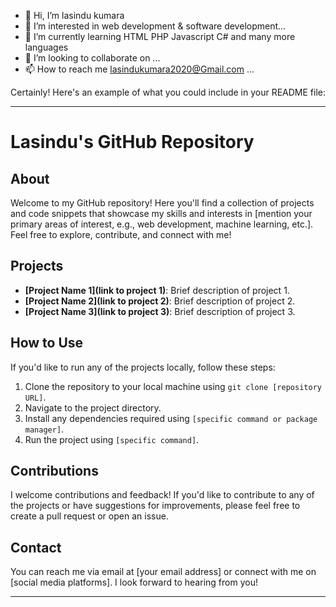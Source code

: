- 👋 Hi, I’m lasindu kumara
- 👀 I’m interested in web development & software development...
- 🌱 I’m currently learning HTML PHP Javascript C# and many more languages 
- 💞️ I’m looking to collaborate on ...
- 📫 How to reach me lasindukumara2020@Gmail.com ...



Certainly! Here's an example of what you could include in your README file:

---

# Lasindu's GitHub Repository

## About
Welcome to my GitHub repository! Here you'll find a collection of projects and code snippets that showcase my skills and interests in [mention your primary areas of interest, e.g., web development, machine learning, etc.]. Feel free to explore, contribute, and connect with me!

## Projects
- **[Project Name 1](link to project 1)**: Brief description of project 1.
- **[Project Name 2](link to project 2)**: Brief description of project 2.
- **[Project Name 3](link to project 3)**: Brief description of project 3.

## How to Use
If you'd like to run any of the projects locally, follow these steps:
1. Clone the repository to your local machine using `git clone [repository URL]`.
2. Navigate to the project directory.
3. Install any dependencies required using `[specific command or package manager]`.
4. Run the project using `[specific command]`.

## Contributions
I welcome contributions and feedback! If you'd like to contribute to any of the projects or have suggestions for improvements, please feel free to create a pull request or open an issue.

## Contact
You can reach me via email at [your email address] or connect with me on [social media platforms]. I look forward to hearing from you!

---



<!---
lasindukumara/lasindukumara is a ✨ special ✨ repository because its `README.md` (this file) appears on your GitHub profile.
You can click the Preview link to take a look at your changes.
--->
